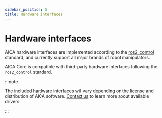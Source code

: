 ```yaml
---
sidebar_position: 5
title: Hardware interfaces
---
```


# Hardware interfaces

AICA hardware interfaces are implemented according to the [ros2_control](../ros-concepts/controlling-robots.md) standard,
and currently support all major brands of robot manipulators.

AICA Core is compatible with third-party hardware interfaces following the `ros2_control` standard.

:::note

The included hardware interfaces will vary depending on the license and distribution of AICA
software. [Contact us](mailto:contact@aica.tech) to learn more about available drivers.

:::